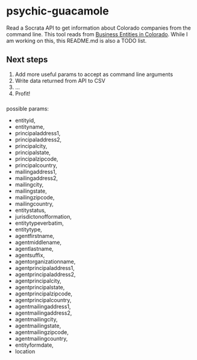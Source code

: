 # psychic-guacamole

Read a Socrata API to get information about Colorado companies from the command line.
This tool reads from [Business Entities in Colorado](https://data.colorado.gov/Business/Business-Entities-in-Colorado/4ykn-tg5h).
While I am working on this, this README.md is also a TODO list.


## Next steps
1. Add more useful params to accept as command line arguments
1. Write data returned from API to CSV
1. ...
1. Profit!

### 
possible params:
* entityid,
* entityname,
* principaladdress1,
* principaladdress2,
* principalcity,
* principalstate,
* principalzipcode,
* principalcountry,
* mailingaddress1,
* mailingaddress2,
* mailingcity,
* mailingstate,
* mailingzipcode,
* mailingcountry,
* entitystatus,
* jurisdictonofformation,
* entitytypeverbatim,
* entitytype,
* agentfirstname,
* agentmiddlename,
* agentlastname,
* agentsuffix,
* agentorganizationname,
* agentprincipaladdress1,
* agentprincipaladdress2,
* agentprincipalcity,
* agentprincipalstate,
* agentprincipalzipcode,
* agentprincipalcountry,
* agentmailingaddress1,
* agentmailingaddress2,
* agentmailingcity,
* agentmailingstate,
* agentmailingzipcode,
* agentmailingcountry,
* entityformdate,
* location